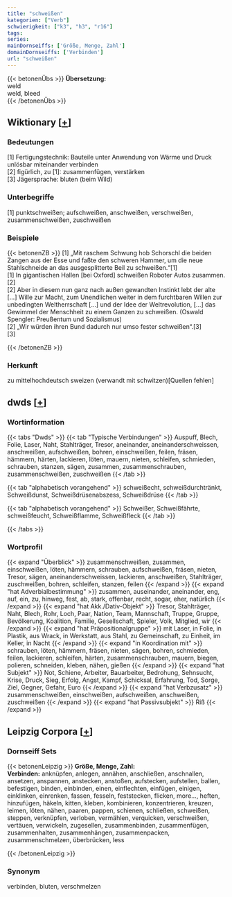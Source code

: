 ```yaml
---
title: "schweißen"
kategorien: ["Verb"]
schwierigkeit: ["k3", "h3", "r16"]
tags:
series:
mainDornseiffs: ['Größe, Menge, Zahl']
domainDornseiffs: ['Verbinden']
url: "schweißen"
---
```


{{< betonenÜbs >}}
**Übersetzung:**  
weld  
weld, bleed  
{{< /betonenÜbs >}}

## Wiktionary [[+](https://de.wiktionary.org/wiki/schweißen)]

### Bedeutungen
[1] Fertigungstechnik: Bauteile unter Anwendung von Wärme und Druck unlösbar miteinander verbinden  
[2] figürlich, zu [1]: zusammenfügen, verstärken  
[3] Jägersprache: bluten (beim Wild)  

### Unterbegriffe
[1] punktschweißen; aufschweißen, anschweißen, verschweißen, zusammenschweißen, zuschweißen  

### Beispiele
{{< betonenZB >}}
[1] „Mit raschem Schwung hob Schorschl die beiden Zangen aus der Esse und faßte den schweren Hammer, um die neue Stahlschneide an das ausgesplitterte Beil zu schweißen.“[1]  
[1] In gigantischen Hallen [bei Oxford] schweißen Roboter Autos zusammen.[2]  
[2] Aber in diesem nun ganz nach außen gewandten Instinkt lebt der alte […] Wille zur Macht, zum Unendlichen weiter in dem furchtbaren Willen zur unbedingten Weltherrschaft […] und der Idee der Weltrevolution, […] das Gewimmel der Menschheit zu einem Ganzen zu schweißen. (Oswald Spengler: Preußentum und Sozialismus)  
[2] „Wir würden ihren Bund dadurch nur umso fester schweißen“.[3]  
[3]  

{{< /betonenZB >}}
### Herkunft
zu mittelhochdeutsch sweizen (verwandt mit schwitzen)[Quellen fehlen]  



## dwds [[+](https://www.dwds.de/wb/schweißen)]

### Wortinformation
{{< tabs "Dwds" >}}
{{< tab "Typische Verbindungen" >}}
Auspuff, Blech, Folie, Laser, Naht, Stahlträger, Tresor, aneinander, aneinanderschweissen, anschweißen, aufschweißen, bohren, einschweißen, feilen, fräsen, hämmern, härten, lackieren, löten, mauern, nieten, schleifen, schmieden, schrauben, stanzen, sägen, zusammen, zusammenschrauben, zusammenschweißen, zuschweißen
{{< /tab >}}

{{< tab "alphabetisch vorangehend" >}}
schweißecht, schweißdurchtränkt, Schweißdunst, Schweißdrüsenabszess, Schweißdrüse
{{< /tab >}}

{{< tab "alphabetisch vorangehend" >}}
Schweißer, Schweißfährte, schweißfeucht, Schweißflamme, Schweißfleck
{{< /tab >}}

{{< /tabs >}}

### Wortprofil
{{< expand "Überblick" >}} zusammenschweißen, zusammen, einschweißen, löten, hämmern, schrauben, aufschweißen, fräsen, nieten, Tresor, sägen, aneinanderschweissen, lackieren, anschweißen, Stahlträger, zuschweißen, bohren, schleifen, stanzen, feilen {{< /expand >}}
{{< expand "hat Adverbialbestimmung" >}} zusammen, auseinander, aneinander, eng, auf, ein, zu, hinweg, fest, ab, stark, offenbar, recht, sogar, eher, natürlich {{< /expand >}}
{{< expand "hat Akk./Dativ-Objekt" >}} Tresor, Stahlträger, Naht, Blech, Rohr, Loch, Paar, Nation, Team, Mannschaft, Truppe, Gruppe, Bevölkerung, Koalition, Familie, Gesellschaft, Spieler, Volk, Mitglied, wir {{< /expand >}}
{{< expand "hat Präpositionalgruppe" >}} mit Laser, in Folie, in Plastik, aus Wrack, in Werkstatt, aus Stahl, zu Gemeinschaft, zu Einheit, im Keller, in Nacht {{< /expand >}}
{{< expand "in Koordination mit" >}} schrauben, löten, hämmern, fräsen, nieten, sägen, bohren, schmieden, feilen, lackieren, schleifen, härten, zusammenschrauben, mauern, biegen, polieren, schneiden, kleben, nähen, gießen {{< /expand >}}
{{< expand "hat Subjekt" >}} Not, Schiene, Arbeiter, Bauarbeiter, Bedrohung, Sehnsucht, Krise, Druck, Sieg, Erfolg, Angst, Kampf, Schicksal, Erfahrung, Tod, Sorge, Ziel, Gegner, Gefahr, Euro {{< /expand >}}
{{< expand "hat Verbzusatz" >}} zusammenschweißen, einschweißen, aufschweißen, anschweißen, zuschweißen {{< /expand >}}
{{< expand "hat Passivsubjekt" >}} Riß {{< /expand >}}

## Leipzig Corpora [[+](https://corpora.uni-leipzig.de/en/res?word=schweißen&corpusId=deu_newscrawl-public_2018)]

### Dornseiff Sets
{{< betonenLeipzig >}}
**Größe, Menge, Zahl:**  
**Verbinden:** anknüpfen, anlegen, annähen, anschließen, anschnallen, ansetzen, anspannen, anstecken, anstoßen, aufstecken, aufstellen, ballen, befestigen, binden, einbinden, einen, einflechten, einfügen, einigen, einklinken, einrenken, fassen, fesseln, feststecken, flicken, more..., heften, hinzufügen, häkeln, kitten, kleben, kombinieren, konzentrieren, kreuzen, leimen, löten, nähen, paaren, pappen, schienen, schließen, schweißen, steppen, verknüpfen, verloben, vermählen, verquicken, verschweißen, vertäuen, verwickeln, zugesellen, zusammenbinden, zusammenfügen, zusammenhalten, zusammenhängen, zusammenpacken, zusammenschmelzen, überbrücken, less  

{{< /betonenLeipzig >}}

### Synonym
verbinden, bluten, verschmelzen

